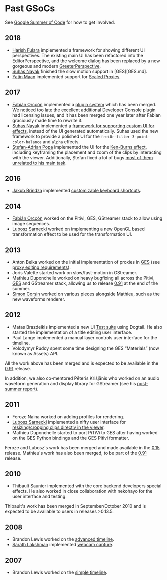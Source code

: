# Past GSoCs

See [Google Summer of Code](Google_Summer_of_Code.md) for how to
get involved.

## 2018

-   [Harish Fulara](https://harishfulara07.wordpress.com/) implemented
    a framework for showing different UI perspectives. The existing
    main UI has been refactored into the EditorPerspective, and
    the welcome dialog has been replaced by a new gorgeous and modern
    [GreeterPerspective](https://harishfulara07.wordpress.com/2018/08/13/gsoc-2018-final-report-pitivi-ui-polishing/).
-   [Suhas Nayak](https://suhas2go.github.io) finished the slow motion
    support in [GES][GES.md].
-   [Yatin Maan](https://yatinmaan.github.io/) implemented support
    for [Scaled Proxies](https://yatinmaan.github.io/2018/08/14/GSoC-18-Final-Report/).

## 2017

-   [Fabián Orccón](https://cfoch.github.io/) implemented a
    [plugin system](https://cfoch.github.io/tech/2017/08/28/wrap-up-and-code-submission.html)
    which has been merged. We noticed too late the excellent additional
    Developer Console plugin had licensing issues, and it has been
    merged one year later after Fabian graciously made time to rewrite it.
-   [Suhas Nayak](https://suhas2go.github.io) implemented a [framework for
    supporting custom UI for effects](https://suhas2go.github.io/gnome/pitivi/2017/08/28/GSoCFinalReport/),
    instead of the UI generated automatically. Suhas used the new framework to
    provide a polished UI for the `frei0r-filter-3-point-color-balance` and
    `alpha` effects.
-   [Ștefan-Adrian Popa](https://stefanpopablog.wordpress.com) implemented
    the UI for the [Ken-Burns
    effect](https://stefanpopablog.wordpress.com/2017/08/22/gsoc-2017-coming-to-an-end/),
    including keyframing the placement and zoom of the clips by interacting with
    the viewer. Additionally, Ștefan fixed a lot of bugs [most of them unrelated
    to his main
    task](https://gist.github.com/stefanzzz22/260fa2be10bccd7404af87152ecd5a88).

## 2016

-   [Jakub Brindza](https://github.com/jakubbrindza) implemented
    [customizable keyboard
    shortcuts](http://www.jakubbrindza.com/2016/08/gsoc-with-pitivi.html).

## 2014

-   [Fabián Orccón](https://cfoch.github.io/) worked on the Pitivi,
    GES, GStreamer stack to allow using image sequences.
-   [Lubosz Sarnecki](https://lubosz.wordpress.com/) worked on
    implementing a new OpenGL based transformation effect to be used for
    the transformation UI.

## 2013

-   Anton Belka worked on the initial
    implementation of proxies in [GES](GES.md) (see [proxy
    editing requirements](design/Proxy_editing_requirements.md)).
-   Joris Valette started work on slow/fast-motion in GStreamer.
-   Mathieu Duponchelle worked on heavy
    bugfixing all across the Pitivi, [GES](GES.md) and GStreamer
    stack, allowing us to release [0.91](releases/0.91.md) at the end of
    the summer.
-   [Simon Corsin](https://github.com/rFlex) worked on various pieces
    alongside Mathieu, such as the new waveforms renderer.

## 2012

-   Matas Brazdeikis implemented a new UI [Test
    suite](Testing.md) using Dogtail. He also started the
    implementation of a title editing user interface.
-   Paul Lange implemented a manual layer
    controls user interface for the timeline.
-   Volodymyr Rudoy spent some time
    designing the GES “Materials” (now known as Assets) API.

All the work above has been merged and is expected to be available in
the [0.91](releases/0.91.md) release.

In addition, we also co-mentored Pēteris Krišjānis who worked on an
audio waveform generation and display library for GStreamer (see his
[post-summer
report](http://pecisk.blogspot.ca/2012/11/state-of-libwaveform-after-gsoc.html)).

## 2011

-   Feroze Naina worked on adding profiles for rendering.
-   [Lubosz Sarnecki](https://lubosz.wordpress.com/) implemented a nifty
    user interface for [resizing/cropping clips directly in the
    viewer](https://lubosz.wordpress.com/2016/09/26/making-viewer-uis-for-pitivi/).
-   Mathieu Duponchelle started to port
    PiTiVi to GES after having worked on the GES Python bindings and the
    GES Pitivi formatter.

Feroze and Lubosz's work has been merged and made available in the
[0.15](releases/0.15.md) release. Mathieu's work has also been merged, to
be part of the [0.91](releases/0.91.md) release.

## 2010

-   Thibault Saunier implemented with the
    core backend developers special effects. He also worked in close
    collaboration with nekohayo for the user
    interface and testing.

Thibault's work has been merged in September/October 2010 and is
expected to be available to users in releases &gt;0.13.5.

## 2008

-   Brandon Lewis worked on the [advanced
    timeline](http://dotsony.blogspot.ch/search?updated-min=2008-01-01T00:00:00-08:00&updated-max=2009-01-01T00:00:00-08:00&max-results=41).
-   [Sarath Lakshman](http://www.sarathlakshman.com/about/) implemented
    [webcam
    capture](http://www.sarathlakshman.com/2008/09/28/pitivi-hacks).

## 2007

-   Brandon Lewis worked on the [simple
    timeline](Google_SoC_2007_-_Simple_Timeline.md).
